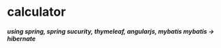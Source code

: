 # calculator
<h5>
using spring, spring sucurity, thymeleaf, angularjs, mybatis
mybatis -> hibernate
</h5>

